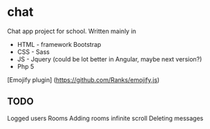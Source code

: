 # chat
Chat app project for school. 
Written mainly in
* HTML - framework Bootstrap
* CSS - Sass
* JS - Jquery (could be lot better in Angular, maybe next version?)
* Php 5

[Emojify plugin] (https://github.com/Ranks/emojify.js)


TODO 
----

Logged users
Rooms
Adding rooms
infinite scroll
Deleting messages